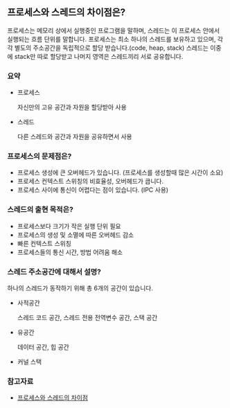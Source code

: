 ## 프로세스와 스레드의 차이점은?

프로세스는 메모리 상에서 실행중인 프로그램을 말하며, 스레드는 이 프로세스 안에서 실행되는 흐름 단위를 말합니다. 프로세스는 최소 하나의 스레드를 보유하고 있으며, 각각 별도의 주소공간을 독립적으로 할당 받습니다.(code, heap, stack)
스레드는 이중에 stack만 따로 할당받고 나머지 영역은 스레드끼리 서로 공유합니다.

### 요약

- 프로세스

  자신만의 고유 공간과 자원을 할당받아 사용

- 스레드

  다른 스레드와 공간과 자원을 공유하면서 사용

### 프로세스의 문제점은?

- 프로세스 생성에 큰 오버헤드가 있습니다. (프로세스를 생성할때 많은 시간이 소요)
- 프로세스 컨텍스트 스위칭의 비효율성, 오버헤드가 큽니다.
- 프로세스 사이에 통신이 어렵다는 점이 있습니다. (IPC 사용)

### 스레드의 출현 목적은?

- 프로세스보다 크기가 작은 실행 단위 필요
- 프로세스의 생성 및 소멸에 따른 오버헤드 감소
- 빠른 컨텍스트 스위칭
- 프로세스들의 통신 시간, 방법 어려움 해소

### 스레드 주소공간에 대해서 설명?

하나의 스레드가 동작하기 위해 총 6개의 공간이 있습니다.

- 사적공간

  스레드 코드 공간, 스레드 전용 전역변수 공간, 스택 공간

- 유공간

  데이터 공간, 힙 공간

- 커널 스택

### 참고자료

- [프로세스와 스레드의 차이점](https://zeroco.tistory.com/75)
